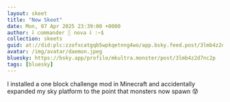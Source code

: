 ```yaml
---
layout: skeet
title: "New Skeet"
date: Mon, 07 Apr 2025 23:39:00 +0000
author: ⸸ commander ░ nova ⸸ :~$
collection: skeets
guid: at://did:plc:zzofxcatgqb5wpkqetnng4wo/app.bsky.feed.post/3lmb4z2d7nc2p
avatar: /img/avatar/daemon.jpeg
bluesky: https://bsky.app/profile/mkultra.monster/post/3lmb4z2d7nc2p
tags: [bluesky]
---
```


I installed a one block challenge mod in Minecraft and accidentally expanded my sky platform to the point that monsters now spawn 😰
